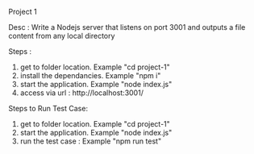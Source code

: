 Project 1

Desc : Write a Nodejs server that listens on port 3001 and outputs a file content from any local directory

Steps : 
1) get to folder location. Example "cd project-1"
2) install the dependancies. Example "npm i"
3) start the application. Example "node index.js"
4) access via url : http://localhost:3001/

Steps to Run Test Case:

1) get to folder location. Example "cd project-1"
2) start the application. Example "node index.js"
3) run the test case : Example "npm run test"